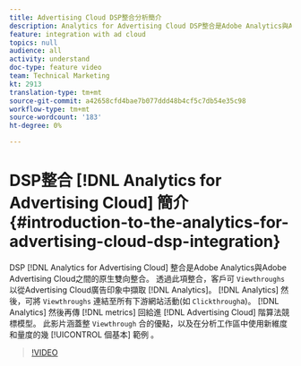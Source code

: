 ```yaml
---
title: Advertising Cloud DSP整合分析簡介
description: Analytics for Advertising Cloud DSP整合是Adobe Analytics與Adobe Advertising Cloud之間的原生雙向整合。 透過此項整合，客戶可將Advertising Cloud廣告印象中的檢視次數擷取至Analytics。 然後，Analytics可以將「閱覽」連接至所有下游網站活動（就像點進）。 然後，Analytics可以將量度傳回Advertising Cloud，以便用於進階演算法競標模型。 此影片涵蓋「檢視」的內容、整合的優點，以及在分析工作區中使用新維度／量度的幾個基本範例。
feature: integration with ad cloud
topics: null
audience: all
activity: understand
doc-type: feature video
team: Technical Marketing
kt: 2913
translation-type: tm+mt
source-git-commit: a42658cfd4bae7b077ddd48b4cf5c7db54e35c98
workflow-type: tm+mt
source-wordcount: '183'
ht-degree: 0%

---
```



# DSP整合 [!DNL Analytics for Advertising Cloud] 簡介 {#introduction-to-the-analytics-for-advertising-cloud-dsp-integration}

DSP [!DNL Analytics for Advertising Cloud] 整合是Adobe Analytics與Adobe Advertising Cloud之間的原生雙向整合。 透過此項整合，客戶可 `Viewthroughs` 以從Advertising Cloud廣告印象中擷取 [!DNL Analytics]。 [!DNL Analytics] 然後，可將 `Viewthroughs` 連結至所有下游網站活動(如 `Clickthrough`a)。 [!DNL Analytics] 然後再傳 [!DNL metrics] 回給進 [!DNL Advertising Cloud] 階算法競標模型。 此影片涵蓋整 `Viewthrough` 合的優點，以及在分析工作區中使用新維度和量度的幾 [!UICONTROL 個基本] 範例 。

>[!VIDEO](https://video.tv.adobe.com/v/27237/?quality=9)
